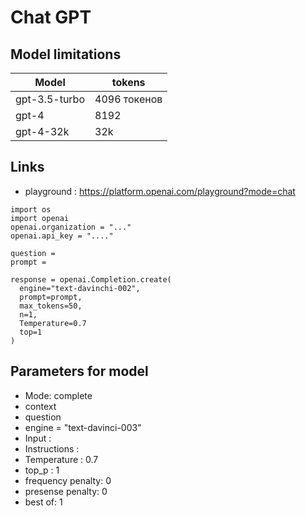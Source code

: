 # Chat GPT

## Model limitations

|Model        |       tokens|
|-------------|-------------|
|gpt-3.5-turbo|4096 токенов |
|gpt-4        |8192
|gpt-4-32k    |32k

## Links

* playground : https://platform.openai.com/playground?mode=chat


```
import os
import openai
openai.organization = "..."
openai.api_key = "...."

question =
prompt =

response = openai.Completion.create(
  engine="text-davinchi-002",
  prompt=prompt,
  max_tokens=50,
  n=1,
  Temperature=0.7
  top=1  
)
```

## Parameters for model

* Mode: complete
* context
* question
* engine = "text-davinci-003"
* Input :
* Instructions :
* Temperature : 0.7
* top_p : 1
* frequency penalty: 0
* presense penalty: 0
* best of: 1
